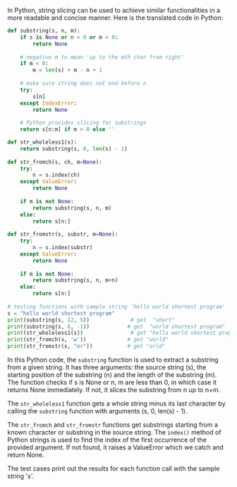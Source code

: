 In Python, string slicing can be used to achieve similar functionalities in a more readable and concise manner. Here is the translated code in Python:

```python
def substring(s, n, m):
    if s is None or n < 0 or m < 0:
        return None
    
    # negative m to mean 'up to the mth char from right' 
    if m < 0:
        m = len(s) + m - n + 1
        
    # make sure string does not end before n
    try:
        s[n]
    except IndexError:
        return None
    
    # Python provides slicing for substrings
    return s[n:m] if m > 0 else '' 

def str_wholeless1(s):
    return substring(s, 0, len(s) - 1)
  
def str_fromch(s, ch, m=None):
    try:
        n = s.index(ch)
    except ValueError:
        return None
    
    if m is not None:
        return substring(s, n, m)
    else:
        return s[n:]
  
def str_fromstr(s, substr, m=None):
    try:
        n = s.index(substr)
    except ValueError:
        return None
    
    if m is not None:
        return substring(s, n, m+n)
    else:
        return s[n:] 
        
# testing functions with sample string 'hello world shortest program'
s = "hello world shortest program"
print(substring(s, 12, 5))             # get  "short"
print(substring(s, 6, -1))            # get  "world shortest program"
print(str_wholeless1(s))               # get "hello world shortest progra"
print(str_fromch(s, 'w'))             # get "world"
print(str_fromstr(s, "or"))           # get "orld" 
```
In this Python code, the `substring` function is used to extract a substring from a given string. It has three arguments: the source string (s), the starting position of the substring (n) and the length of the substring (m). The function checks if s is None or n, m are less than 0, in which case it returns None immediately. If not, it slices the substring from n up to n+m.

The `str_wholeless1` function gets a whole string minus its last character by calling the `substring` function with arguments (s, 0, len(s) - 1).

The `str_fromch` and `str_fromstr` functions get substrings starting from a known character or substring in the source string. The `index()` method of Python strings is used to find the index of the first occurrence of the provided argument. If not found, it raises a ValueError which we catch and return None.

The test cases print out the results for each function call with the sample string 's'.

